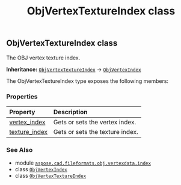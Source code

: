 ﻿---
title: ObjVertexTextureIndex class
second_title: Aspose.CAD for Python via .NET API References
description: 
type: docs
weight: 20
url: /python-net/aspose.cad.fileformats.obj.vertexdata.index/objvertextextureindex/
is_root: false
---

## ObjVertexTextureIndex class

The OBJ vertex texture index.



**Inheritance:** [`ObjVertexTextureIndex`](/cad/python-net/aspose.cad.fileformats.obj.vertexdata.index/objvertextextureindex) → 
[`ObjVertexIndex`](/cad/python-net/aspose.cad.fileformats.obj.vertexdata.index/objvertexindex)



The ObjVertexTextureIndex type exposes the following members:

### Properties
| Property | Description |
| :- | :- |
| [vertex_index](/cad/python-net/aspose.cad.fileformats.obj.vertexdata.index/objvertextextureindex/vertex_index) | Gets or sets the vertex index. |
| [texture_index](/cad/python-net/aspose.cad.fileformats.obj.vertexdata.index/objvertextextureindex/texture_index) | Gets or sets the texture index. |



### See Also
* module [`aspose.cad.fileformats.obj.vertexdata.index`](..)
* class [`ObjVertexIndex`](/cad/python-net/aspose.cad.fileformats.obj.vertexdata.index/objvertexindex)
* class [`ObjVertexTextureIndex`](/cad/python-net/aspose.cad.fileformats.obj.vertexdata.index/objvertextextureindex)
